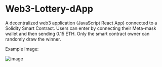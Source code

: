 # Web3-Lottery-dApp
A decentralized web3 application (JavaScript React App) connected to a Solidity Smart Contract. Users can enter by connecting their Meta-mask wallet and then sending 0.15 ETH. Only the smart contract owner can randomly draw the winner. 

Example Image:

![image](https://user-images.githubusercontent.com/87671757/197914330-8cc419f8-9cac-4cb1-9dbf-84b71dec4624.png)
